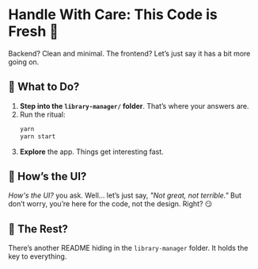 # **Handle With Care: This Code is Fresh 🧼**

Backend? Clean and minimal. The frontend? Let’s just say it has a bit more going on.

## 🚀 **What to Do?**

1. **Step into the `library-manager/` folder**. That’s where your answers are.
2. Run the ritual:
   ```bash
   yarn
   yarn start
   ```
3. **Explore** the app. Things get interesting fast.

## 🎨 **How’s the UI?**

_How's the UI?_ you ask. Well... let’s just say, _"Not great, not terrible."_ But don’t worry, you’re here for the code, not the design. Right? 😏

## 🧩 **The Rest?**

There’s another README hiding in the `library-manager` folder. It holds the key to everything.
